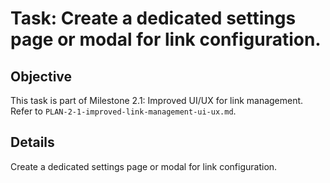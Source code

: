# Task: Create a dedicated settings page or modal for link configuration.

## Objective
This task is part of Milestone 2.1: Improved UI/UX for link management. Refer to `PLAN-2-1-improved-link-management-ui-ux.md`.

## Details
Create a dedicated settings page or modal for link configuration.
